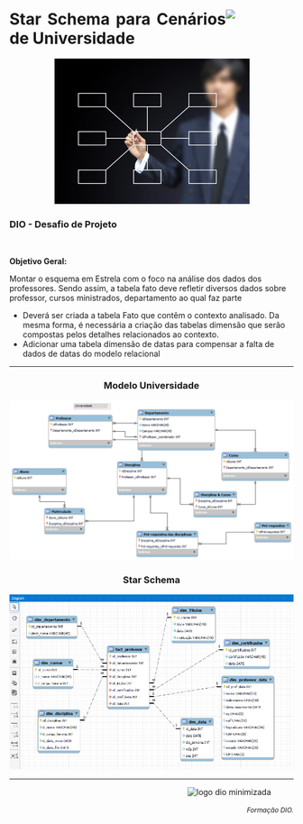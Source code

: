 <div align="justify">
    <figure>
    <img src="https://hermes.dio.me/tracks/b9b2973e-b2be-4bf0-b6b2-57a6c8354a95.png" class="logo" width="80" align="right">
  </figure>
    <h1>Star Schema para Cenários de Universidade</h1>
</div>
<div align="center">
  <img src="desafio_de_projeto_4/images/star_schema.png">
</div>

<div>
    <h3>DIO - Desafio de Projeto</h3>
    <br>
    <p><strong>Objetivo Geral:</strong></p>
    <p>Montar o esquema em Estrela com o foco na análise dos dados dos professores. Sendo assim, a tabela fato deve refletir diversos dados sobre professor, cursos ministrados, departamento ao qual faz parte</p>
    <ul>
      <li>Deverá ser criada a tabela Fato que contêm o contexto analisado. Da mesma forma, é necessária a criação das tabelas dimensão que serão compostas pelos detalhes relacionados ao contexto.</li>
      <li>Adicionar uma tabela dimensão de datas para compensar a falta de dados de datas do modelo relacional</li>
    </ul>
  <hr>
</div>

<div align="center">
    <h3>Modelo Universidade</h3>
    <img src="desafio_de_projeto_4/images/der_universidade_referencia.png">
    <h3>Star Schema</h3>
    <img src="desafio_de_projeto_4/images/universidade_star_schema.png">
    <br>
  <hr>
</div>

<footer>
  <div class="logotipo" align="right">
    <figure>
      <img src="https://hermes.digitalinnovation.one/assets/diome/logo-minimized.png" alt="logo dio minimizada" class="sc-TRNrF kCkrow" width="80">
    </figure>
  </div>
  <div class="small-subtitle" align="right">
    <p><small><i>Formação DIO.</i></small></p>
  </div>
</footer>
